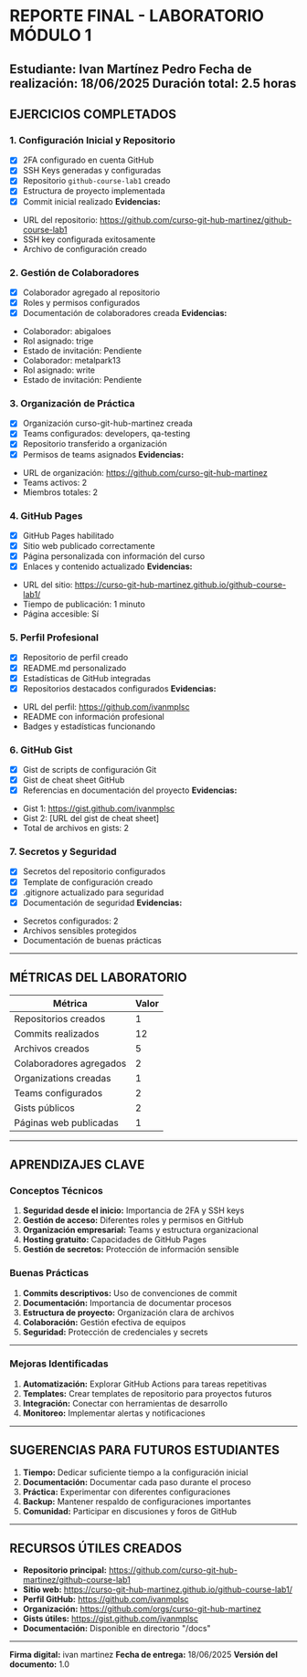 #   REPORTE FINAL - LABORATORIO MÓDULO 1
**Estudiante:** Ivan Martínez Pedro
**Fecha de realización:** 18/06/2025
**Duración total:** 2.5 horas
---
## EJERCICIOS COMPLETADOS
### 1. Configuración Inicial y Repositorio
- [x] 2FA configurado en cuenta GitHub
- [x] SSH Keys generadas y configuradas
- [x] Repositorio `github-course-lab1` creado
- [x] Estructura de proyecto implementada
- [x] Commit inicial realizado
**Evidencias:**
- URL del repositorio: https://github.com/curso-git-hub-martinez/github-course-lab1
- SSH key configurada exitosamente
- Archivo de configuración creado
### 2. Gestión de Colaboradores
- [x] Colaborador agregado al repositorio
- [x] Roles y permisos configurados
- [x] Documentación de colaboradores creada
**Evidencias:**
- Colaborador: abigaloes
- Rol asignado: trige
- Estado de invitación: Pendiente
- Colaborador: metalpark13
- Rol asignado: write
- Estado de invitación: Pendiente
### 3. Organización de Práctica
- [x] Organización curso-git-hub-martinez creada
- [x] Teams configurados: developers, qa-testing
- [x] Repositorio transferido a organización
- [x] Permisos de teams asignados
**Evidencias:**
- URL de organización: https://github.com/curso-git-hub-martinez
- Teams activos: 2
- Miembros totales: 2
### 4. GitHub Pages
- [x] GitHub Pages habilitado
- [x] Sitio web publicado correctamente
- [x] Página personalizada con información del curso
- [x] Enlaces y contenido actualizado
**Evidencias:**
- URL del sitio: https://curso-git-hub-martinez.github.io/github-course-lab1/
- Tiempo de publicación: 1 minuto
- Página accesible: Sí
### 5. Perfil Profesional
- [x] Repositorio de perfil creado
- [x] README.md personalizado
- [x] Estadísticas de GitHub integradas
- [x] Repositorios destacados configurados
**Evidencias:**
- URL del perfil: https://github.com/ivanmplsc
- README con información profesional
- Badges y estadísticas funcionando
### 6. GitHub Gist
- [x] Gist de scripts de configuración Git
- [x] Gist de cheat sheet GitHub
- [x] Referencias en documentación del proyecto
**Evidencias:**
- Gist 1: https://gist.github.com/ivanmplsc
- Gist 2: [URL del gist de cheat sheet]
- Total de archivos en gists: 2
### 7. Secretos y Seguridad
- [x] Secretos del repositorio configurados
- [x] Template de configuración creado
- [x] .gitignore actualizado para seguridad
- [x] Documentación de seguridad
**Evidencias:**
- Secretos configurados: 2
- Archivos sensibles protegidos
- Documentación de buenas prácticas
---
## MÉTRICAS DEL LABORATORIO
| Métrica                       | Valor |
|-------------------------------|-------|
| Repositorios creados 		|   1   |
| Commits realizados 		|   12  |
| Archivos creados 		|   5   |
| Colaboradores agregados 	|   2   |
| Organizations creadas 	|   1   |
| Teams configurados 		|   2   |
| Gists públicos 		|   2   |
| Páginas web publicadas 	|   1   |
---
## APRENDIZAJES CLAVE
### Conceptos Técnicos
1. **Seguridad desde el inicio:** Importancia de 2FA y SSH keys
2. **Gestión de acceso:** Diferentes roles y permisos en GitHub
3. **Organización empresarial:** Teams y estructura organizacional
4. **Hosting gratuito:** Capacidades de GitHub Pages
5. **Gestión de secretos:** Protección de información sensible
### Buenas Prácticas
1. **Commits descriptivos:** Uso de convenciones de commit
2. **Documentación:** Importancia de documentar procesos
3. **Estructura de proyecto:** Organización clara de archivos
4. **Colaboración:** Gestión efectiva de equipos
5. **Seguridad:** Protección de credenciales y secrets
---
### Mejoras Identificadas
1. **Automatización:** Explorar GitHub Actions para tareas repetitivas
2. **Templates:** Crear templates de repositorio para proyectos futuros
3. **Integración:** Conectar con herramientas de desarrollo
4. **Monitoreo:** Implementar alertas y notificaciones
---
## SUGERENCIAS PARA FUTUROS ESTUDIANTES
1. **Tiempo:** Dedicar suficiente tiempo a la configuración inicial
2. **Documentación:** Documentar cada paso durante el proceso
3. **Práctica:** Experimentar con diferentes configuraciones
4. **Backup:** Mantener respaldo de configuraciones importantes
5. **Comunidad:** Participar en discusiones y foros de GitHub
---
## RECURSOS ÚTILES CREADOS
- **Repositorio principal:** https://github.com/curso-git-hub-martinez/github-course-lab1
- **Sitio web:** https://curso-git-hub-martinez.github.io/github-course-lab1/
- **Perfil GitHub:** https://github.com/ivanmplsc
- **Organización:** https://github.com/orgs/curso-git-hub-martinez
- **Gists útiles:** https://gist.github.com/ivanmplsc
- **Documentación:** Disponible en directorio "/docs"
---
**Firma digital:** ivan martinez 
**Fecha de entrega:** 18/06/2025
**Versión del documento:** 1.0